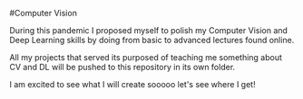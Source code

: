 #Computer Vision

During this pandemic I proposed myself to polish my Computer Vision and Deep Learning skills by doing from basic to advanced lectures found online.

All my projects that served its purposed of teaching me something about CV and DL will be pushed to this repository in its own folder.

I am excited to see what I will create sooooo let's see where I get!
